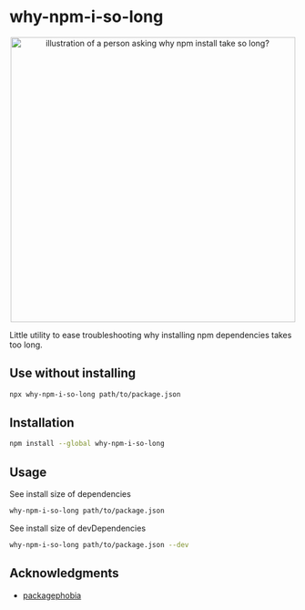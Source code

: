 # why-npm-i-so-long

<p align="center"><img src="https://user-images.githubusercontent.com/5817809/72022944-b5798a00-3282-11ea-8d15-d38b6bb9929e.png" width="500" alt="illustration of a person asking why npm install take so long?"></p>

Little utility to ease troubleshooting why installing npm dependencies takes too long.

## Use without installing

```sh
npx why-npm-i-so-long path/to/package.json
```

## Installation

```sh
npm install --global why-npm-i-so-long
```

## Usage

See install size of dependencies
```sh
why-npm-i-so-long path/to/package.json
```
See install size of devDependencies
```sh
why-npm-i-so-long path/to/package.json --dev
```

## Acknowledgments

- [packagephobia](https://github.com/styfle/packagephobia)
